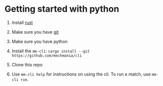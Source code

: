 # Getting started with python

1. Install [rust](https://www.rust-lang.org/tools/install)

2. Make sure you have [git](https://git-scm.com/downloads)

4. Make sure you have python

5. Install the `mm-cli`: `cargo install --git https://github.com/mechmania/cli`

6. Clone this repo

7. Use `mm-cli help` for instructions on using the cli. To run a match, use `mm-cli run`.
